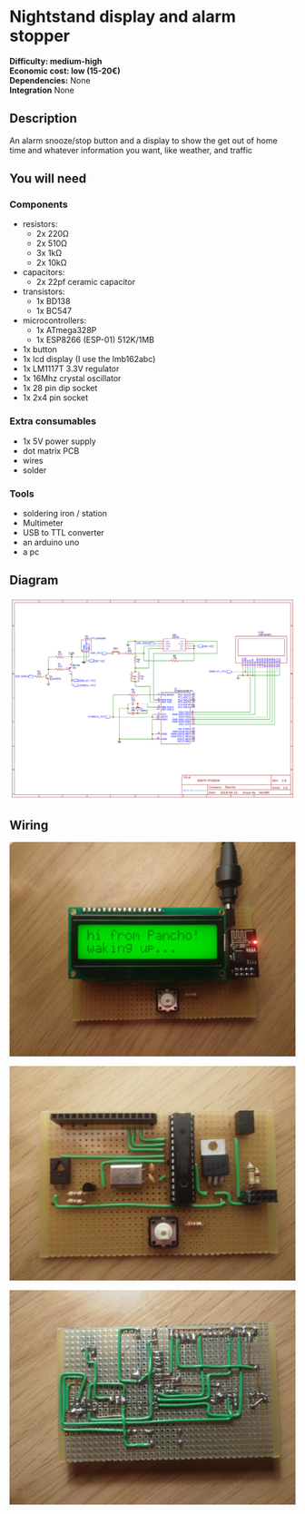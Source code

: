 # Nightstand display and alarm stopper

**Difficulty: medium-high**  
**Economic cost: low (15-20€)**  
**Dependencies:** None  
**Integration** None

## Description
An alarm snooze/stop button and a display to show the get out of home time and whatever information you want, like weather, and traffic

## You will need

### Components
- resistors:
    + 2x 220Ω
    + 2x 510Ω
    + 3x 1kΩ
    + 2x 10kΩ
- capacitors:
    + 2x 22pf ceramic capacitor
- transistors:
    + 1x BD138
    + 1x BC547
- microcontrollers:
    + 1x ATmega328P
    + 1x ESP8266 (ESP-01) 512K/1MB
- 1x button
- 1x lcd display (I use the lmb162abc)
- 1x LM1117T 3.3V regulator
- 1x 16Mhz crystal oscillator
- 1x 28 pin dip socket
- 1x 2x4 pin socket

### Extra consumables
- 1x 5V power supply
- dot matrix PCB
- wires
- solder

### Tools
- soldering iron / station
- Multimeter
- USB to TTL converter
- an arduino uno
- a pc

## Diagram
![](diagram.png)

## Wiring
![front while on](extra/front_on.jpg)

![naked front](extra/front.jpg)

![back side](extra/back.jpg)
